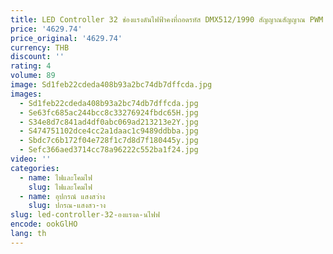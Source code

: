 ```yaml
---
title: LED Controller 32 ช่องแรงดันไฟฟ้าคงที่ถอดรหัส DMX512/1990 สัญญาณสัญญาณ PWM 1K 2K 4K 8K สูงความถี่
price: '4629.74'
price_original: '4629.74'
currency: THB
discount: ''
rating: 4
volume: 89
image: Sd1feb22cdeda408b93a2bc74db7dffcda.jpg
images:
  - Sd1feb22cdeda408b93a2bc74db7dffcda.jpg
  - Se63fc685ac244bcc8c33276924fbdc65H.jpg
  - S34e8d7c841ad4df0abc069ad213213e2Y.jpg
  - S474751102dce4cc2a1daac1c9489ddbba.jpg
  - Sbdc7c6b172f04e728f1c7d8d7f180445y.jpg
  - Sefc366aed3714cc78a96222c552ba1f24.jpg
video: ''
categories:
  - name: ไฟและโคมไฟ
    slug: ไฟและโคมไฟ
  - name: อุปกรณ์ แสงสว่าง
    slug: ปกรณ-แสงสว-าง
slug: led-controller-32-องแรงด-นไฟฟ
encode: ookGlHO
lang: th
---
```

  